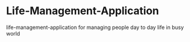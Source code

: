 # Life-Management-Application
life-management-application for managing people day to day life in busy world
